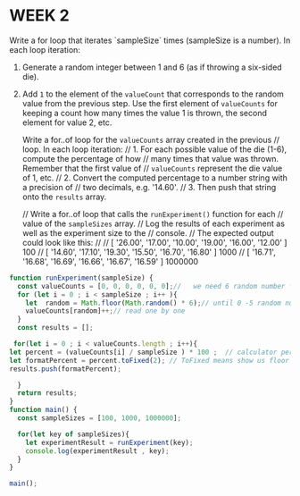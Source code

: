   # WEEK 2
  <p>Write a for loop that iterates `sampleSize` times (sampleSize is a number).
  In each loop iteration:

1. Generate a random integer between 1 and 6 (as if throwing a six-sided die).
2. Add `1` to the element of the `valueCount` that corresponds to the random
   value from the previous step. Use the first element of `valueCounts`
   for keeping a count how many times the value 1 is thrown, the second
   element for value 2, etc.</p>

   Write a for..of loop for the `valueCounts` array created in the previous
   // loop. In each loop iteration:
   // 1. For each possible value of the die (1-6), compute the percentage of how
   // many times that value was thrown. Remember that the first value of
   // `valueCounts` represent the die value of 1, etc.
   // 2. Convert the computed percentage to a number string with a precision of
   // two decimals, e.g. '14.60'.
   // 3. Then push that string onto the `results` array.


     // Write a for..of loop that calls the `runExperiment()` function for each
  // value of the `sampleSizes` array.
  // Log the results of each experiment as well as the experiment size to the
  // console.
  // The expected output could look like this:
  //
  // [ '26.00', '17.00', '10.00', '19.00', '16.00', '12.00' ] 100
  // [ '14.60', '17.10', '19.30', '15.50', '16.70', '16.80' ] 1000
  // [ '16.71', '16.68', '16.69', '16.66', '16.67', '16.59' ] 1000000


```javascript
function runExperiment(sampleSize) {
  const valueCounts = [0, 0, 0, 0, 0, 0];//   we need 6 random number for each index of array
  for (let i = 0 ; i < sampleSize ; i++ ){
    let  random = Math.floor(Math.random() * 6);// until 0 -5 random number say
    valueCounts[random]++;// read one by one
  }
  const results = [];

 for(let i = 0 ; i < valueCounts.length ; i++){
let percent = (valueCounts[i] / sampleSize ) * 100 ;  // calculator percent every 100%
let formatPercent = percent.toFixed(2); // ToFixed means show us floor number 00.00
results.push(formatPercent);

  }
  return results;
}
function main() {
  const sampleSizes = [100, 1000, 1000000];

  for(let key of sampleSizes){
    let experimentResult = runExperiment(key);
    console.log(experimentResult , key);
  }
}

main();